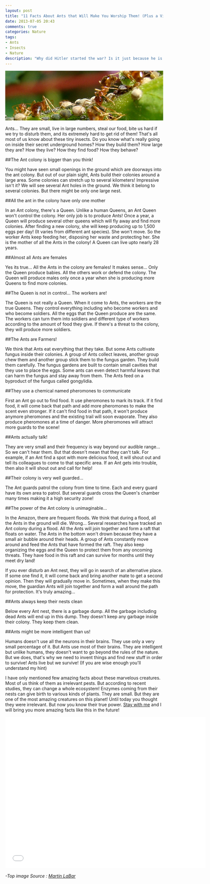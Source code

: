 ```yaml
---
layout: post
title: "11 Facts About Ants that Will Make You Worship Them! (Plus a Video)"
date: 2013-07-05 20:43
comments: true
categories: Nature
tags:
- Ants
- Insects
- Nature
description: "Why did Hitler started the war? Is it just because he is mad? He said he and the other pure Germans are the most superior race on this planet! Is it.."
---
```


![Ants](/images/post-images/2013/07/ants.jpg "Ants")

Ants... They are small, live in large numbers, steal our food, bite us hard if we try to disturb them, and its extremely hard to get rid of them! That's all most of us know about these tiny insects. Do you know what's really going on inside their secret underground homes? How they build them? How large they are? How they live? How they find food? How they behave?

<!-- more -->

 
##The Ant colony is bigger than you think!
 
You might have seen small openings in the ground which are doorways into the ant colony. But out of our plain sight, Ants build their colonies around a large area. Some colonies can stretch up to several kilometers! Impressive isn't it? We will see several Ant holes in the ground. We think it belong to several colonies. But there might be only one large nest.
 
##All the ant in the colony have only one mother
 
In an Ant colony, there's a Queen. Unlike a human Queens, an Ant Queen won't control the colony. Her only job is to produce Ants! Once a year, a Queen will produce several other queens which will fly away and find more colonies. After finding a new colony, she will keep producing up to 1,500 eggs per day! (It varies from different ant species). She won't move. So the worker Ants keep feeding her, disposing her waste and protecting her. She is the mother of all the Ants in the colony! A Queen can live upto nearly 28 years.
 
##Almost all Ants are females
 
Yes its true... All the Ants in the colony are females! It makes sense... Only the Queen produce babies. All the others work or defend the colony. The Queen will produce males only once a year when she is producing more Queens to find more colonies.
 
##The Queen is not in control... The workers are!
 
The Queen is not really a Queen. When it come to Ants, the workers are the true Queens. They control everything including who become workers and who become soldiers. All the eggs that the Queen produce are the same. The workers can turn them into soldiers and different type of workers according to the amount of food they give. If there's a threat to the colony, they will produce more soldiers.
 
##The Ants are Farmers!
 
We think that Ants eat everything that they take. But some Ants cultivate fungus inside their colonies. A group of Ants collect leaves, another group chew them and another group stick them to the fungus garden. They build them carefully. The fungus gardens are built to contain small cavities that they use to place the eggs. Some ants can even detect harmful leaves that can harm the fungus and stay away from them. The Ants feed on a byproduct of the fungus called gongylidia.
 
##They use a chemical named pheromones to communicate
 
First an Ant go out to find food. It use pheromones to mark its track. If it find food, it will come back that path and add more pheromones to make the scent even stronger. If it can't find food in that path, it won't produce anymore pheromones and the existing trail will soon evaporate. They also produce pheromones at a time of danger. More pheromones will attract more guards to the scene!
 
##Ants actually talk!
 
They are very small and their frequency is way beyond our audible range... So we can't hear them. But that doesn't mean that they can't talk. For example, if an Ant find a spot with more delicious food, it will shout out and tell its colleagues to come to that specific area. If an Ant gets into trouble, then also it will shout out and call for help!
 
##Their colony is very well guarded...
 
The Ant guards patrol the colony from time to time. Each and every guard have its own area to patrol. But several guards cross the Queen's chamber many times making it a high security zone!
 
##The power of the Ant colony is unimaginable...
 
In the Amazon, there are frequent floods. We think that during a flood, all the Ants in the ground will die. Wrong... Several researches have tracked an Ant colony during a flood. All the Ants will join together and form a raft that floats on water. The Ants in the bottom won't drown because they have a small air bubble around their heads. A group of Ants constantly move around and feed the Ants that have formed the raft. They also keep organizing the eggs and the Queen to protect them from any oncoming threats. They have food in this raft and can survive for months until they meet dry land!

If you ever disturb an Ant nest, they will go in search of an alternative place. If some one find it, it will come back and bring another mate to get a second opinion. Then they will gradually move in. Sometimes, when they make this move, the guardian Ants will join together and form a wall around the path for protection. It's truly amazing...
 
##Ants always keep their nests clean
 
Below every Ant nest, there is a garbage dump. All the garbage including dead Ants will end up in this dump. They doesn't keep any garbage inside their colony. They keep them clean.
 
##Ants might be more intelligent than us!
 
Humans doesn't use all the neurons in their brains. They use only a very small percentage of it. But Ants use most of their brains. They are intelligent but unlike humans, they doesn't want to go beyond the rules of the nature. But we does, that's why we need to invent things and find new stuff in order to survive! Ants live but we survive! (If you are wise enough you'll understand my hint)
 
I have only mentioned few amazing facts about these marvelous creatures. Most of us think of them as irrelevant pests. But according to recent studies, they can change a whole ecosystem! Enzymes coming from their nests can give birth to various kinds of plants. They are small. But they are one of the most amazing creatures on this planet! Until today you thought they were irrelevant. But now you know their true power. [Stay with me](http://eepurl.com/yH0mv) and I will bring you more amazing facts like this in the future!

<iframe width="640" height="480" src="//www.youtube.com/embed/8n0SkIGARuo?rel=0" frameborder="0" allowfullscreen></iframe>

*-Top image Source : [Martin LaBar](http://www.flickr.com/photos/martinlabar/3915414740/)*